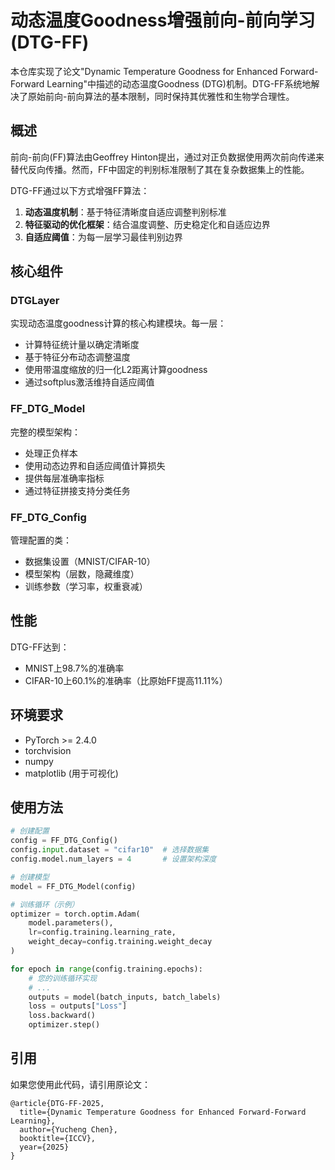 # 动态温度Goodness增强前向-前向学习 (DTG-FF)

本仓库实现了论文"Dynamic Temperature Goodness for Enhanced Forward-Forward Learning"中描述的动态温度Goodness (DTG)机制。DTG-FF系统地解决了原始前向-前向算法的基本限制，同时保持其优雅性和生物学合理性。

## 概述

前向-前向(FF)算法由Geoffrey Hinton提出，通过对正负数据使用两次前向传递来替代反向传播。然而，FF中固定的判别标准限制了其在复杂数据集上的性能。

DTG-FF通过以下方式增强FF算法：

1. **动态温度机制**：基于特征清晰度自适应调整判别标准
2. **特征驱动的优化框架**：结合温度调整、历史稳定化和自适应边界
3. **自适应阈值**：为每一层学习最佳判别边界

## 核心组件

### DTGLayer

实现动态温度goodness计算的核心构建模块。每一层：
- 计算特征统计量以确定清晰度
- 基于特征分布动态调整温度
- 使用带温度缩放的归一化L2距离计算goodness
- 通过softplus激活维持自适应阈值

### FF_DTG_Model

完整的模型架构：
- 处理正负样本
- 使用动态边界和自适应阈值计算损失
- 提供每层准确率指标
- 通过特征拼接支持分类任务

### FF_DTG_Config

管理配置的类：
- 数据集设置（MNIST/CIFAR-10）
- 模型架构（层数，隐藏维度）
- 训练参数（学习率，权重衰减）

## 性能

DTG-FF达到：
- MNIST上98.7%的准确率
- CIFAR-10上60.1%的准确率（比原始FF提高11.11%）

## 环境要求

- PyTorch >= 2.4.0
- torchvision
- numpy
- matplotlib (用于可视化)

## 使用方法

```python
# 创建配置
config = FF_DTG_Config()
config.input.dataset = "cifar10"  # 选择数据集
config.model.num_layers = 4       # 设置架构深度

# 创建模型
model = FF_DTG_Model(config)

# 训练循环（示例）
optimizer = torch.optim.Adam(
    model.parameters(), 
    lr=config.training.learning_rate,
    weight_decay=config.training.weight_decay
)

for epoch in range(config.training.epochs):
    # 您的训练循环实现
    # ...
    outputs = model(batch_inputs, batch_labels)
    loss = outputs["Loss"]
    loss.backward()
    optimizer.step()
```

## 引用

如果您使用此代码，请引用原论文：

```
@article{DTG-FF-2025,
  title={Dynamic Temperature Goodness for Enhanced Forward-Forward Learning},
  author={Yucheng Chen},
  booktitle={ICCV},
  year={2025}
}
```